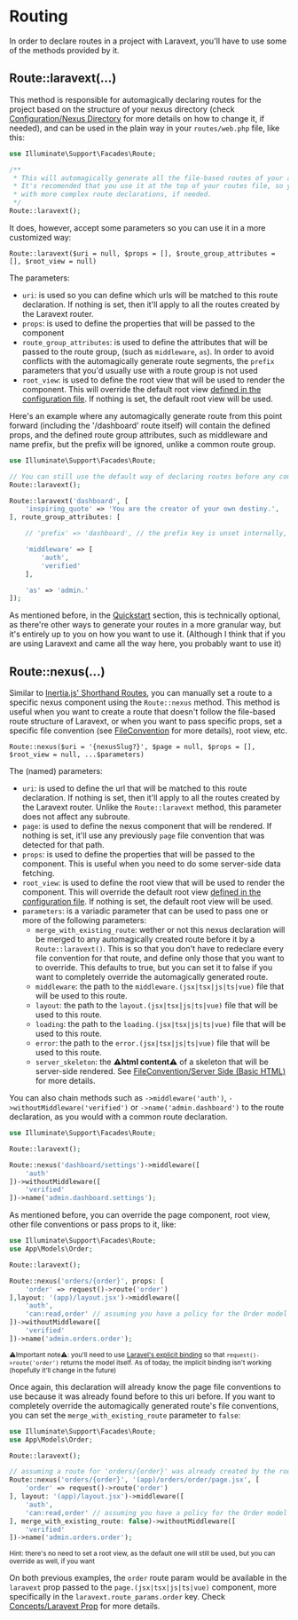 # Routing 

In order to declare routes in a project with Laravext, you'll have to use some of the methods provided by it. 

## Route::laravext(...)

This method is responsible for automagically declaring routes for the project based on the structure of your nexus directory (check [Configuration/Nexus Directory](/configuration.md?id=nexus-directory) for more details on how to change it, if needed), and can be used in the plain way in your `routes/web.php` file, like this:

```php
use Illuminate\Support\Facades\Route;

/**
 * This will automagically generate all the file-based routes of your application.
 * It's recomended that you use it at the top of your routes file, so you can use override it
 * with more complex route declarations, if needed.
 */
Route::laravext();
```

It does, however, accept some parameters so you can use it in a more customized way:

`Route::laravext($uri = null, $props = [], $route_group_attributes = [], $root_view = null)`

The parameters:
- `uri`: is used so you can define which urls will be matched to this route declaration. If nothing is set, then it'll apply to all the routes created by the Laravext router.
- `props`: is used to define the properties that will be passed to the component
- `route_group_attributes`: is used to define the attributes that will be passed to the route group, (such as `middleware`, `as`). In order to avoid conflicts with the automagically generate route segments, the `prefix` parameters that you'd usually use with a route group is not used
- `root_view`: is used to define the root view that will be used to render the component. This will override the default root view [defined in the configuration file](/configuration.md?id=root-view). If nothing is set, the default root view will be used.

Here's an example where any automagically generate route from this point forward (including the '/dashboard' route itself) will contain the defined props, and the defined route group attributes, such as middleware and name prefix, but the prefix will be ignored, unlike a common route group.

```php
use Illuminate\Support\Facades\Route;

// You can still use the default way of declaring routes before any complex route declaration
Route::laravext();

Route::laravext('dashboard', [
    'inspiring_quote' => 'You are the creator of your own destiny.',
], route_group_attributes: [

    // 'prefix' => 'dashboard', // the prefix key is unset internally, to avoid conflicts with the laravext router

    'middleware' => [
        'auth',
        'verified'
    ],

    'as' => 'admin.'
]);
```

As mentioned before, in the [Quickstart](/quickstart.md) section, this is technically optional, as there're other ways to generate your routes in a more granular way, but it's entirely up to you on how you want to use it. (Although I think that if you are using Laravext and came all the way here, you probably want to use it)

## Route::nexus(...)

Similar to [Inertia.js' Shorthand Routes](https://inertiajs.com/routing), you can manually set a route to a specific nexus component using the `Route::nexus` method. This method is useful when you want to create a route that doesn't follow the file-based route structure of Laravext, or when you want to pass specific props, set a specific file convention (see [FileConvention](/concepts/file-conventions) for more details), root view, etc.

`Route::nexus($uri = '{nexusSlug?}', $page = null, $props = [], $root_view = null, ...$parameters)`

The (named) parameters:
- `uri`: is used to define the url that will be matched to this route declaration. If nothing is set, then it'll apply to all the routes created by the Laravext router. Unlike the `Route::laravext` method, this parameter does not affect any subroute.
- `page`: is used to define the nexus component that will be rendered. If nothing is set, it'll use any previously `page` file convention that was detected for that path.
- `props`: is used to define the properties that will be passed to the component. This is useful when you need to do some server-side data fetching.
- `root_view`: is used to define the root view that will be used to render the component. This will override the default root view [defined in the configuration file](/configuration.md?id=root-view). If nothing is set, the default root view will be used.
- `parameters`: is a variadic parameter that can be used to pass one or more of the following parameters:
  - `merge_with_existing_route`: wether or not this nexus declaration will be merged to any automagically created route before it by a `Route::laravext()`. This is so that you don't have to redeclare every file convention for that route, and define only those that you want to to override. This defaults to true, but you can set it to false if you want to completely override the automagically generated route.
  - `middleware`: the path to the `middleware.(jsx|tsx|js|ts|vue)` file that will be used to this route.
  - `layout`: the path to the `layout.(jsx|tsx|js|ts|vue)` file that will be used to this route.
  - `loading`: the path to the `loading.(jsx|tsx|js|ts|vue)` file that will be used to this route.
  - `error`: the path to the `error.(jsx|tsx|js|ts|vue)` file that will be used to this route.
  - `server_skeleton`: the ⚠️**html content**⚠️ of a skeleton that will be server-side rendered. See [FileConvention/Server Side (Basic HTML)](/concepts/file-conventions?id=server-side-basic-html) for more details.

You can also chain methods such as `->middleware('auth')`, `->withoutMiddleware('verified')` or `->name('admin.dashboard')` to the route declaration, as you would with a common route declaration.

```php
use Illuminate\Support\Facades\Route;

Route::laravext();

Route::nexus('dashboard/settings')->middleware([
    'auth'
])->withoutMiddleware([
    'verified'
])->name('admin.dashboard.settings');
```

As mentioned before, you can override the page component, root view, other file conventions or pass props to it, like:

```php
use Illuminate\Support\Facades\Route;
use App\Models\Order;

Route::laravext();

Route::nexus('orders/{order}', props: [
    'order' => request()->route('order')
],layout: '(app)/layout.jsx')->middleware([
    'auth',
    'can:read,order' // assuming you have a policy for the Order model
])->withoutMiddleware([
    'verified'
])->name('admin.orders.order');
```

<sup>⚠️Important note⚠️: you'll need to use [Laravel's explicit binding](https://laravel.com/docs/11.x/routing#explicit-binding) so that `request()->route('order')` returns the model itself. As of today, the implicit binding isn't working (hopefully it'll change in the future)</sub>

Once again, this declaration will already know the page file conventions to use because it was already found before to this uri before. If you want to completely override the automagically generated route's file conventions, you can set the `merge_with_existing_route` parameter to `false`:

```php
use Illuminate\Support\Facades\Route;
use App\Models\Order;

Route::laravext(); 

// assuming a route for 'orders/{order}' was already created by the router
Route::nexus('orders/{order}', '(app)/orders/order/page.jsx', [
    'order' => request()->route('order')
], layout: '(app)/layout.jsx')->middleware([
    'auth',
    'can:read,order' // assuming you have a policy for the Order model
], merge_with_existing_route: false)->withoutMiddleware([
    'verified'
])->name('admin.orders.order');
```

<sup>Hint: there's no need to set a root view, as the default one will still be used, but you can override as well, if you want</sub>

On both previous examples, the `order` route param would be available in the `laravext` prop passed to the `page.(jsx|tsx|js|ts|vue)` component, more specifically in the `laravext.route_params.order` key. Check [Concepts/Laravext Prop](/concepts/laravext-prop) for more details.